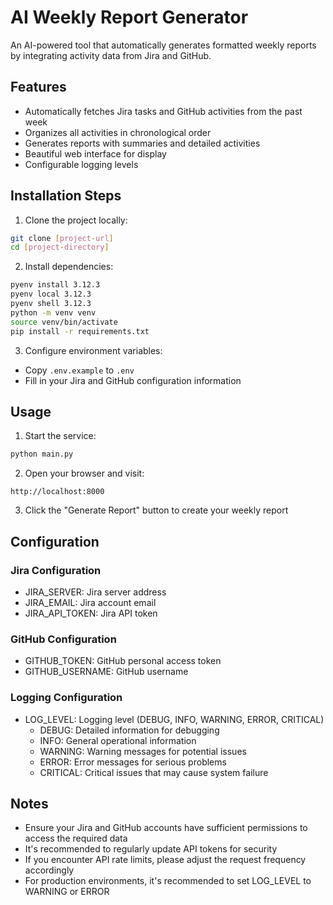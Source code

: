 # AI Weekly Report Generator

An AI-powered tool that automatically generates formatted weekly reports by integrating activity data from Jira and GitHub.

## Features

- Automatically fetches Jira tasks and GitHub activities from the past week
- Organizes all activities in chronological order
- Generates reports with summaries and detailed activities
- Beautiful web interface for display
- Configurable logging levels

## Installation Steps

1. Clone the project locally:
```bash
git clone [project-url]
cd [project-directory]
```

2. Install dependencies:
```bash
pyenv install 3.12.3
pyenv local 3.12.3
pyenv shell 3.12.3
python -m venv venv
source venv/bin/activate
pip install -r requirements.txt
```

3. Configure environment variables:
- Copy `.env.example` to `.env`
- Fill in your Jira and GitHub configuration information

## Usage

1. Start the service:
```bash
python main.py
```

2. Open your browser and visit:
```
http://localhost:8000
```

3. Click the "Generate Report" button to create your weekly report

## Configuration

### Jira Configuration
- JIRA_SERVER: Jira server address
- JIRA_EMAIL: Jira account email
- JIRA_API_TOKEN: Jira API token

### GitHub Configuration
- GITHUB_TOKEN: GitHub personal access token
- GITHUB_USERNAME: GitHub username

### Logging Configuration
- LOG_LEVEL: Logging level (DEBUG, INFO, WARNING, ERROR, CRITICAL)
  - DEBUG: Detailed information for debugging
  - INFO: General operational information
  - WARNING: Warning messages for potential issues
  - ERROR: Error messages for serious problems
  - CRITICAL: Critical issues that may cause system failure

## Notes

- Ensure your Jira and GitHub accounts have sufficient permissions to access the required data
- It's recommended to regularly update API tokens for security
- If you encounter API rate limits, please adjust the request frequency accordingly
- For production environments, it's recommended to set LOG_LEVEL to WARNING or ERROR 